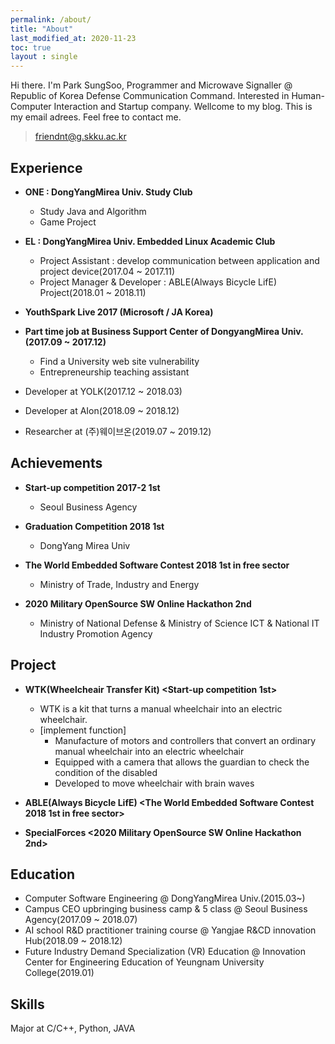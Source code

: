 ```yaml
---
permalink: /about/
title: "About"
last_modified_at: 2020-11-23
toc: true
layout : single
---
```

Hi there. I'm Park SungSoo, Programmer and Microwave Signaller @ Republic of Korea Defense Communication Command. Interested in Human-Computer Interaction and Startup company. Wellcome to my blog. This is my email adrees. Feel free to contact me.
> friendnt@g.skku.ac.kr



## Experience
- **ONE : DongYangMirea Univ. Study Club**
  - Study Java and Algorithm
  - Game Project

- **EL : DongYangMirea Univ. Embedded Linux Academic Club**
  - Project Assistant : develop communication between application and project device(2017.04 ~ 2017.11)
  - Project Manager & Developer : ABLE(Always Bicycle LifE) Project(2018.01 ~ 2018.11)

- **YouthSpark Live 2017 (Microsoft / JA Korea)**

- **Part time job at Business Support Center of DongyangMirea Univ.(2017.09 ~ 2017.12)**
  - Find a University web site vulnerability
  - Entrepreneurship teaching assistant

- Developer at YOLK(2017.12 ~ 2018.03)

- Developer at AIon(2018.09 ~ 2018.12)

- Researcher at (주)웨이브온(2019.07 ~ 2019.12)

## Achievements
- **Start-up competition 2017-2 1st**
  - Seoul Business Agency

- **Graduation Competition 2018 1st**
  - DongYang Mirea Univ

- **The World Embedded Software Contest 2018 1st in free sector**
  - Ministry of Trade, Industry and Energy

- **2020 Military OpenSource SW Online Hackathon 2nd**
  - Ministry of National Defense & Ministry of Science ICT & National IT Industry Promotion Agency

## Project
- **WTK(Wheelcheair Transfer Kit) <Start-up competition 1st>**
  - WTK is a kit that turns a manual wheelchair into an electric wheelchair.
  - [implement function]
    - Manufacture of motors and controllers that convert an ordinary manual wheelchair into an electric wheelchair
    - Equipped with a camera that allows the guardian to check the condition of the disabled
    - Developed to move wheelchair with brain waves

- **ABLE(Always Bicycle LifE) <The World Embedded Software Contest 2018 1st in free sector>**

- **SpecialForces <2020 Military OpenSource SW Online Hackathon 2nd>**

## Education
- Computer Software Engineering @ DongYangMirea Univ.(2015.03~)
- Campus CEO upbringing business camp & 5 class @ Seoul Business Agency(2017.09 ~ 2018.07)
- AI school R&D practitioner training course @ Yangjae R&CD innovation Hub(2018.09 ~ 2018.12)
- Future Industry Demand Specialization (VR) Education @ Innovation Center for Engineering Education of Yeungnam University College(2019.01)

## Skills
Major at C/C++, Python, JAVA
